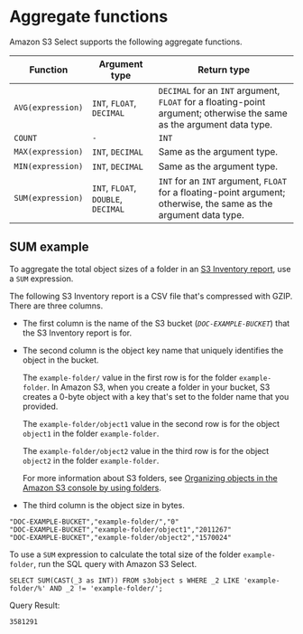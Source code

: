 # Aggregate functions<a name="s3-select-sql-reference-aggregate"></a>

Amazon S3 Select supports the following aggregate functions\.


| Function | Argument type | Return type | 
| --- | --- | --- | 
| `AVG(expression)` | `INT`, `FLOAT`, `DECIMAL` | `DECIMAL` for an `INT` argument, `FLOAT` for a floating\-point argument; otherwise the same as the argument data type\. | 
| `COUNT` |  `-`  | `INT` | 
| `MAX(expression)` | `INT`, `DECIMAL` | Same as the argument type\. | 
| `MIN(expression)` | `INT`, `DECIMAL` | Same as the argument type\. | 
| `SUM(expression)` | `INT`, `FLOAT`, `DOUBLE`, `DECIMAL` | `INT` for an `INT` argument, `FLOAT` for a floating\-point argument; otherwise, the same as the argument data type\. | 

## SUM example<a name="s3-select-sql-reference-aggregate-case-examples"></a>

To aggregate the total object sizes of a folder in an [S3 Inventory report](https://docs.aws.amazon.com/AmazonS3/latest/userguide/storage-inventory.html), use a `SUM` expression\.

The following S3 Inventory report is a CSV file that's compressed with GZIP\. There are three columns\.
+ The first column is the name of the S3 bucket \(*`DOC-EXAMPLE-BUCKET`*\) that the S3 Inventory report is for\.
+ The second column is the object key name that uniquely identifies the object in the bucket\.

  The `example-folder/` value in the first row is for the folder `example-folder`\. In Amazon S3, when you create a folder in your bucket, S3 creates a 0\-byte object with a key that's set to the folder name that you provided\.

  The `example-folder/object1` value in the second row is for the object `object1` in the folder `example-folder`\.

  The `example-folder/object2` value in the third row is for the object `object2` in the folder `example-folder`\.

  For more information about S3 folders, see [Organizing objects in the Amazon S3 console by using folders](using-folders.md)\.
+ The third column is the object size in bytes\.

```
"DOC-EXAMPLE-BUCKET","example-folder/","0"
"DOC-EXAMPLE-BUCKET","example-folder/object1","2011267"
"DOC-EXAMPLE-BUCKET","example-folder/object2","1570024"
```

To use a `SUM` expression to calculate the total size of the folder `example-folder`, run the SQL query with Amazon S3 Select\.

```
SELECT SUM(CAST(_3 as INT)) FROM s3object s WHERE _2 LIKE 'example-folder/%' AND _2 != 'example-folder/';
```

Query Result: 

```
3581291
```